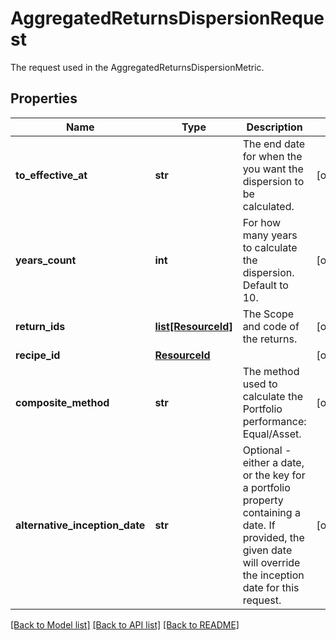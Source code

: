 # AggregatedReturnsDispersionRequest

The request used in the AggregatedReturnsDispersionMetric.

## Properties
Name | Type | Description | Notes
------------ | ------------- | ------------- | -------------
**to_effective_at** | **str** | The end date for when the you want the dispersion to be calculated. | [optional] 
**years_count** | **int** | For how many years to calculate the dispersion. Default to 10. | [optional] 
**return_ids** | [**list[ResourceId]**](ResourceId.md) | The Scope and code of the returns. | [optional] 
**recipe_id** | [**ResourceId**](ResourceId.md) |  | [optional] 
**composite_method** | **str** | The method used to calculate the Portfolio performance: Equal/Asset. | [optional] 
**alternative_inception_date** | **str** | Optional - either a date, or the key for a portfolio property containing a date. If provided, the given date will override the inception date for this request. | [optional] 

[[Back to Model list]](../README.md#documentation-for-models) [[Back to API list]](../README.md#documentation-for-api-endpoints) [[Back to README]](../README.md)


